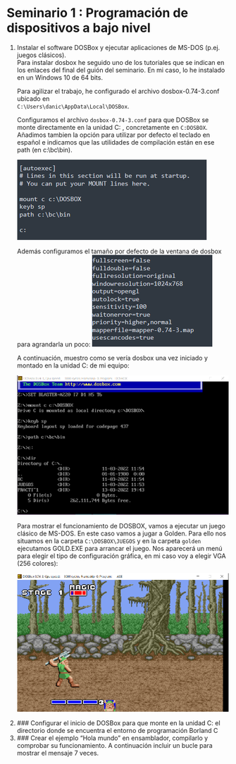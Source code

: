 # Seminario 1 : Programación de dispositivos a bajo nivel


<ol>
  <li> Instalar el software DOSBox y ejecutar aplicaciones de MS-DOS (p.ej. juegos clásicos). </li>
  Para instalar dosbox he seguido uno de los tutoriales que se indican en los enlaces del final del guión
  del seminario. En mi caso, lo he instalado en un Windows 10 de 64 bits.
  
  Para agilizar el trabajo, he configurado el archivo dosbox-0.74-3.conf ubicado en   
 `C:\Users\danic\AppData\Local\DOSBox`. 
  
  Configuramos el archivo `dosbox-0.74-3.conf` para que DOSBox se monte directamente en la unidad C: , 
  concretamente en `C:DOSBOX`. Añadimos tambien la opción para utilizar por defecto el teclado en español e
  indicamos que las utilidades de compilación están en ese path (en c:\bc\bin).
  
  ![](img/captura_1.png)
  
  Además configuramos el tamaño por defecto de la ventana de dosbox para agrandarla un poco:
  ![](img/captura_2.png)

  A continuación, muestro como se vería dosbox una vez iniciado y montado en la unidad C: de mi 
  equipo:

  ![](img/captura_3.png)

  Para mostrar el funcionamiento de DOSBOX, vamos a ejecutar un juego clásico de MS-DOS. En este caso
  vamos a jugar a Golden. Para ello nos situamos en la carpeta `C:\DOSBOX\JUEGOS` y en la carpeta `golden`
  ejecutamos GOLD.EXE para arrancar el juego. Nos aparecerá un menú para elegir el tipo de configuración
  gráfica, en mi caso voy a elegir VGA (256 colores):

  ![](img/captura_4.png)

  
  <li> ### Configurar el inicio de DOSBox para que monte en la unidad C: el directorio donde se 
encuentra el entorno de programación Borland C </li>
  <li>### Crear el ejemplo “Hola mundo” en ensamblador, compilarlo y comprobar su 
funcionamiento. A continuación incluir un bucle para mostrar el mensaje 7 veces.</li>
</ol>
